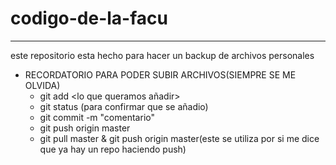 # codigo-de-la-facu
***
este repositorio esta hecho para hacer un backup de archivos personales

* RECORDATORIO PARA PODER SUBIR ARCHIVOS(SIEMPRE SE ME OLVIDA)
  * git add <lo que queramos añadir>
  * git status (para confirmar que se añadio)
  * git commit -m "comentario"
  * git push origin master
  * git pull master & git push origin master(este se utiliza por si me dice que ya hay un repo haciendo push)
